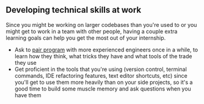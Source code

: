 ## Developing technical skills at work

Since you might be working on larger codebases than you're used to or you might get to work in a team with other people, having a couple extra learning goals can help you get the most out of your internship.

- Ask to [pair program](https://content.pivotal.io/blog/pair-programming-considered-extremely-beneficial) with more experienced engineers once in a while, to learn how they think, what tricks they have and what tools of the trade they use
- Get proficient in the tools that you're using (version control, terminal commands, IDE refactoring features, text editor shortcuts, etc) since you'll get to use them more heavily than on your side projects, so it's a good time to build some muscle memory and ask questions when you have them
